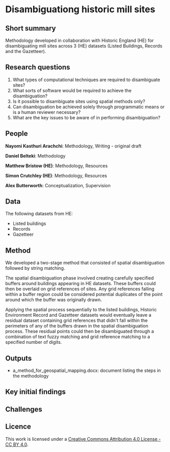 # Disambiguationg historic mill sites

## Short summary
Methodology developed in collaboration with Historic England (HE) for disambiguating mill sites across 3 (HE) datasets (Listed Buildings, Records and the Gazetteer).

## Research questions
1) What types of computational techniques are required to disambiguate sites? 
2) What sorts of software would be required to achieve the disambiguation?  
3) Is it possible to disambiguate sites using spatial methods only?
4) Can disambiguation be achieved solely through programmatic means or is a human reviewer necessary?
5) What are the key issues to be aware of in performing disambiguation?

## People 
**Nayomi Kasthuri Arachchi**: Methodology, Writing - original draft

**Daniel Belteki**: Methodology 

**Matthew Bristow (HE)**: Methodology, Resources

**Simon Crutchley (HE)**: Methodology, Resources

**Alex Butterworth**: Conceptualization, Supervision

## Data
The following datasets from HE:
- Listed buildings
- Records
- Gazetteer

## Method
We developed a two-stage method that consisted of spatial disambiguation followed by string matching. 

The spatial disambiguation phase involved creating carefully specified buffers around buildings appearing in HE datasets. These buffers could then be overlaid on grid references of sites. Any grid references falling within a buffer region could be considered potential duplicates of the point around which the buffer was originally drawn. 

Applying the spatial process sequentially to the listed buildings, Historic Environment Record and Gazetteer datasets would eventually leave a residual dataset containing grid references that didn't fall within the perimeters of any of the buffers drawn in the spatial disambiguation process. These residual points could then be disambiguated through a combination of text fuzzy matching and grid reference matching to a specified number of digits.

## Outputs
- a_method_for_geospatial_mapping.docx: document listing the steps in the methodology 

## Key initial findings

## Challenges

## Licence 
This work is licensed under a [Creative Commons Attribution 4.0 License - CC BY 4.0](https://creativecommons.org/licenses/by/4.0/).
